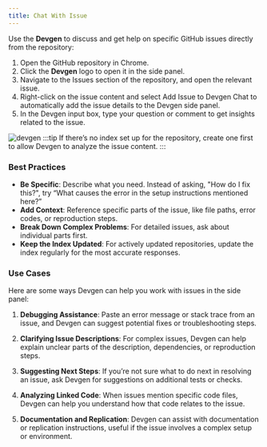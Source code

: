 ```yaml
---
title: Chat With Issue
---
```


Use the **Devgen** to discuss and get help on specific GitHub issues directly from the repository:

1. Open the GitHub repository in Chrome.
2. Click the **Devgen** logo to open it in the side panel.
3. Navigate to the Issues section of the repository, and open the relevant issue.
4. Right-click on the issue content and select Add Issue to Devgen Chat to automatically add the issue details to the Devgen side panel.
5. In the Devgen input box, type your question or comment to get insights related to the issue.

<img src="/gif/chat_with_issue.gif" alt="devgen" />
:::tip
If there’s no index set up for the repository, create one first to allow Devgen to analyze the issue content.
:::


### Best Practices

- **Be Specific**: Describe what you need. Instead of asking, "How do I fix this?", try “What causes the error in the setup instructions mentioned here?”
- **Add Context**: Reference specific parts of the issue, like file paths, error codes, or reproduction steps.
- **Break Down Complex Problems**: For detailed issues, ask about individual parts first.
- **Keep the Index Updated**: For actively updated repositories, update the index regularly for the most accurate responses.

### Use Cases

Here are some ways Devgen can help you work with issues in the side panel:

1. **Debugging Assistance**: Paste an error message or stack trace from an issue, and Devgen can suggest potential fixes or troubleshooting steps.

2. **Clarifying Issue Descriptions**: For complex issues, Devgen can help explain unclear parts of the description, dependencies, or reproduction steps.

3. **Suggesting Next Steps**: If you’re not sure what to do next in resolving an issue, ask Devgen for suggestions on additional tests or checks.

4. **Analyzing Linked Code**: When issues mention specific code files, Devgen can help you understand how that code relates to the issue.

5. **Documentation and Replication**: Devgen can assist with documentation or replication instructions, useful if the issue involves a complex setup or environment.

